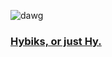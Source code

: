 ![dawg](https://cdn.discordapp.com/attachments/850160961863942174/980219302764482620/2022_background.png)

### [Hybiks, or just Hy.](https://github.com/HybiksCode/Hybiks)

